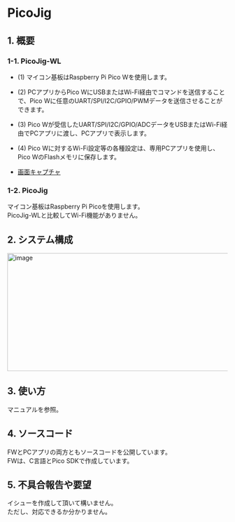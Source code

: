 # PicoJig 
## 1. 概要
### 1-1. PicoJig-WL  
- (1) マイコン基板はRaspberry Pi Pico Wを使用します。   
- (2) PCアプリからPico WにUSBまたはWi-Fi経由でコマンドを送信することで、Pico Wに任意のUART/SPI/I2C/GPIO/PWMデータを送信させることができます。 
- (3) Pico Wが受信したUART/SPI/I2C/GPIO/ADCデータをUSBまたはWi-Fi経由でPCアプリに渡し、PCアプリで表示します。
- (4) Pico Wに対するWi-Fi設定等の各種設定は、専用PCアプリを使用し、Pico WのFlashメモリに保存します。

- [画面キャプチャ](https://sites.google.com/view/shiomachisoft/raspberry-pi-pico%E3%81%AE%E3%83%97%E3%83%AD%E3%82%B0%E3%83%A9%E3%83%A0/picojig/picojig-%E7%94%BB%E9%9D%A2)
  
### 1-2. PicoJig  
マイコン基板はRaspberry Pi Picoを使用します。  
PicoJig-WLと比較してWi-Fi機能がありません。      

## 2. システム構成    
  
<img width="546" height="269" alt="image" src="https://github.com/user-attachments/assets/fc8c617c-dd32-4dc1-8a75-5360bb415a9f" />

## 3. 使い方
マニュアルを参照。

## 4. ソースコード  
FWとPCアプリの両方ともソースコードを公開しています。  
FWは、C言語とPico SDKで作成しています。  

## 5. 不具合報告や要望
イシューを作成して頂いて構いません。  
ただし、対応できるか分かりません。  

